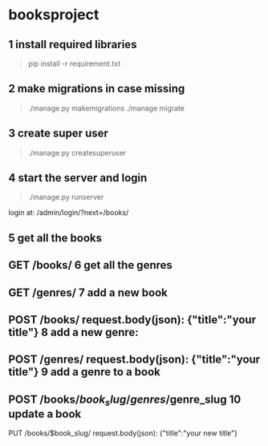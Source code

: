 # booksproject

1 install required libraries
-----------------------------
>pip install -r requirement.txt

2 make migrations in case missing
----------------------------------
>./manage.py makemigrations
>./manage migrate

3 create super user
-------------------
>./manage.py createsuperuser

4 start the server and login
-----------------------------
>./manage.py runserver

login at:
/admin/login/?next=/books/

5 get all the books
-------------------
GET /books/
6 get all the genres
--------------------
GET /genres/
7 add a new book
---------------
POST /books/
request.body(json):
{"title":"your title"}
8 add a new genre:
-----------------
POST /genres/
request.body(json):
{"title":"your title"}
9 add a genre to a book
-----------------------
POST /books/$book_slug/genres/$genre_slug
10 update a book
----------------
PUT /books/$book_slug/
request.body(json):
{"title":"your new title"}
